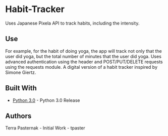 # Habit-Tracker

Uses Japanese Pixela API to track habits, including the intensity. 

## Use

For example, for the habit of doing yoga, the app will track not only that the user did yoga, but the total number of minutes that the user did yoga. Uses advanced authentication using the header and POST/PUT/DELETE requests using the requests module. A digital version of a habit tracker inspired by Simone Giertz.

## Built With

* [Python 3.0](https://www.python.org/download/releases/3.0/) - Python 3.0 Release

## Authors

Terra Pasternak - Initial Work - tpaster
